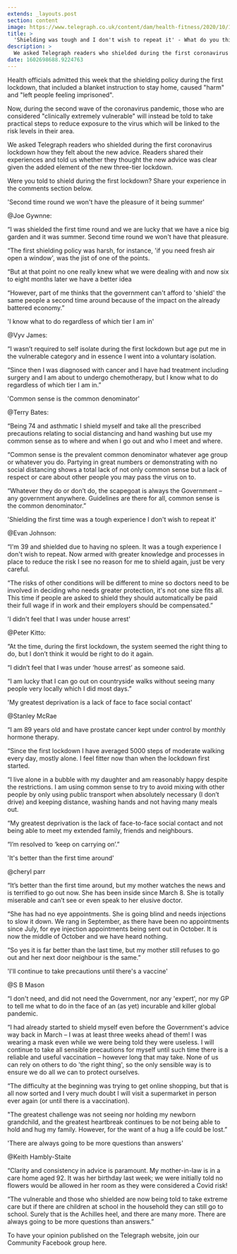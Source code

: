 ```yaml
--- 
extends: _layouts.post 
section: content 
image: https://www.telegraph.co.uk/content/dam/health-fitness/2020/10/14/TELEMMGLPICT000241905355_trans_NvBQzQNjv4BqpVlberWd9EgFPZtcLiMQfyf2A9a6I9YchsjMeADBa08.jpeg?impolicy=logo-overlay 
title: > 
  'Shielding was tough and I don't wish to repeat it' - What do you think about the new shielding advice? 
description: > 
  We asked Telegraph readers who shielded during the first coronavirus lockdown how they felt about the new advice.“The first shielding policy was harsh, for instance, 'if you need fresh air open a window', was the jist of one of the points.“Common sense is the prevalent common denominator whatever age group or whatever you do.Guidelines are there for all, common sense is the common denominator.”'Shielding the first time was a tough experience I don't wish to repeat it'@Evan Johnson:“I'm 39 and shielded due to having no spleen.It was a tough experience I don't wish to repeat. 
date: 1602698688.9224763 
--- 
```

Health officials admitted this week that the shielding policy during the first lockdown, that included a blanket instruction to stay home, caused "harm" and "left people feeling imprisoned".

Now, during the second wave of the coronavirus pandemic, those who are considered "clinically extremely vulnerable" will instead be told to take practical steps to reduce exposure to the virus which will be linked to the risk levels in their area.

We asked Telegraph readers who shielded during the first coronavirus lockdown how they felt about the new advice. Readers shared their experiences and told us whether they thought the new advice was clear given the added element of the new three-tier lockdown.

Were you told to shield during the first lockdown? Share your experience in the comments section below.

'Second time round we won't have the pleasure of it being summer'

@Joe Gywnne:

“I was shielded the first time round and we are lucky that we have a nice big garden and it was summer. Second time round we won't have that pleasure.

“The first shielding policy was harsh, for instance, 'if you need fresh air open a window', was the jist of one of the points.

“But at that point no one really knew what we were dealing with and now six to eight months later we have a better idea

“However, part of me thinks that the government can't afford to 'shield' the same people a second time around because of the impact on the already battered economy.”

'I know what to do regardless of which tier I am in'

@Vyv James:

“I wasn’t required to self isolate during the first lockdown but age put me in the vulnerable category and in essence I went into a voluntary isolation.

“Since then I was diagnosed with cancer and I have had treatment including surgery and I am about to undergo chemotherapy, but I know what to do regardless of which tier I am in.”

'Common sense is the common denominator'

@Terry Bates:

“Being 74 and asthmatic I shield myself and take all the prescribed precautions relating to social distancing and hand washing but use my common sense as to where and when I go out and who I meet and where.

“Common sense is the prevalent common denominator whatever age group or whatever you do. Partying in great numbers or demonstrating with no social distancing shows a total lack of not only common sense but a lack of respect or care about other people you may pass the virus on to.

“Whatever they do or don’t do, the scapegoat is always the Government – any government anywhere. Guidelines are there for all, common sense is the common denominator.”

'Shielding the first time was a tough experience I don't wish to repeat it'

@Evan Johnson:

“I'm 39 and shielded due to having no spleen. It was a tough experience I don't wish to repeat. Now armed with greater knowledge and processes in place to reduce the risk I see no reason for me to shield again, just be very careful.

“The risks of other conditions will be different to mine so doctors need to be involved in deciding who needs greater protection, it's not one size fits all. This time if people are asked to shield they should automatically be paid their full wage if in work and their employers should be compensated.”

'I didn't feel that I was under house arrest'

@Peter Kitto:

“At the time, during the first lockdown, the system seemed the right thing to do, but I don’t think it would be right to do it again.

“I didn’t feel that I was under ‘house arrest’ as someone said.

“I am lucky that I can go out on countryside walks without seeing many people very locally which I did most days.”

'My greatest deprivation is a lack of face to face social contact'

@Stanley McRae

“I am 89 years old and have prostate cancer kept under control by monthly hormone therapy.

“Since the first lockdown I have averaged 5000 steps of moderate walking every day, mostly alone. I feel fitter now than when the lockdown first started.

“I live alone in a bubble with my daughter and am reasonably happy despite the restrictions. I am using common sense to try to avoid mixing with other people by only using public transport when absolutely necessary (I don’t drive) and keeping distance, washing hands and not having many meals out.

“My greatest deprivation is the lack of face-to-face social contact and not being able to meet my extended family, friends and neighbours.

“I’m resolved to ‘keep on carrying on’.”

'It's better than the first time around'

@cheryl parr

“It’s better than the first time around, but my mother watches the news and is terrified to go out now. She has been inside since March 8. She is totally miserable and can’t see or even speak to her elusive doctor.

“She has had no eye appointments. She is going blind and needs injections to slow it down. We rang in September, as there have been no appointments since July, for eye injection appointments being sent out in October. It is now the middle of October and we have heard nothing.

“So yes it is far better than the last time, but my mother still refuses to go out and her next door neighbour is the same.”

'I'll continue to take precautions until there's a vaccine'

@S B Mason

“I don't need, and did not need the Government, nor any 'expert', nor my GP to tell me what to do in the face of an (as yet) incurable and killer global pandemic.

“I had already started to shield myself even before the Government's advice way back in March – I was at least three weeks ahead of them! I was wearing a mask even while we were being told they were useless. I will continue to take all sensible precautions for myself until such time there is a reliable and useful vaccination – however long that may take. None of us can rely on others to do 'the right thing', so the only sensible way is to ensure we do all we can to protect ourselves.

“The difficulty at the beginning was trying to get online shopping, but that is all now sorted and I very much doubt I will visit a supermarket in person ever again (or until there is a vaccination).

"The greatest challenge was not seeing nor holding my newborn grandchild, and the greatest heartbreak continues to be not being able to hold and hug my family. However, for the want of a hug a life could be lost.”

'There are always going to be more questions than answers'

@Keith Hambly-Staite

“Clarity and consistency in advice is paramount. My mother-in-law is in a care home aged 92. It was her birthday last week; we were initially told no flowers would be allowed in her room as they were considered a Covid risk!

“The vulnerable and those who shielded are now being told to take extreme care but if there are children at school in the household they can still go to school. Surely that is the Achilles heel, and there are many more. There are always going to be more questions than answers.”

To have your opinion published on the Telegraph website, join our Community Facebook group here.